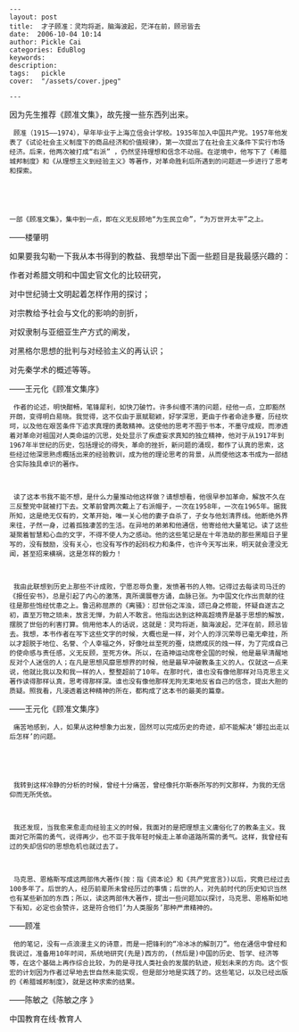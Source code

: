 
    ---
    layout: post  
    title:  才子顾准：灵均将逝，脑海波起，茫洋在前，顾忌皆去  
    date:  2006-10-04 10:14  
    author: Pickle Cai  
    categories: EduBlog  
    keywords: 
    description:   
    tags:	pickle   
    cover:  "/assets/cover.jpeg"  

    ---  
    
因为先生推荐《顾准文集》，故先搜一些东西列出来。 



     顾准（1915——1974），早年毕业于上海立信会计学校。1935年加入中国共产党。1957年他发表了《试论社会主义制度下的商品经济和价值规律》，第一次提出了在社会主义条件下实行市场经济。后来，他两次被打成“右派” ，仍然坚持理想和信念不动摇。在逆境中，他写下了《希腊城邦制度》和《从理想主义到经验主义》等著作，对革命胜利后所遇到的问题进一步进行了思考和探索。

    



    一部《顾准文集》，集中到一点，即在义无反顾地“为生民立命”，“为万世开太平”之上。



——楼肇明



如果要我勾勒一下我从本书得到的教益、我想举出下面一些题目是我最感兴趣的：



作者对希腊文明和中国史官文化的比较研究，



对中世纪骑士文明起着怎样作用的探讨；



对宗教给予社会与文化的影响的剖折，



对奴隶制与亚细亚生产方式的阐发，



对黑格尔思想的批判与对经验主义的再认识；



对先秦学术的概述等等。



——王元化《顾准文集序》



     作者的论述，明快酣畅，笔锋犀利，如快刀破竹。许多纠缠不清的问题，经他一点，立即豁然开朗，变得明白易晓。我觉得，这不仅由于禀赋聪颖，好学深思，更由于作者命途多蹇，历经坎坷，以及他在艰苦条件下追求真理的勇敢精神。这使他的思考不囿于书本，不墨守成规，而渗透着对革命对祖国对人类命运的沉思，处处显示了疾虚妄求真知的独立精神，他对于从1917年到1967年半世纪的历史，包括理论的得失，革命的挫折，新问题的涌现，都作了认真的思索，这些经过他深思熟虑概括出来的经验教训，成为他的理论思考的背景，从而使他这本书成为一部结合实际独具卓识的著作。



     读了这本书我不能不想，是什么力量推动他这样做？请想想看，他很早参加革命，解放不久在三反整党中就被打下去。文革前曾两次戴上了右派帽子，一次在1958年，一次在1965年。据我所知，这是绝无仅有的，文革开始，唯一关心他的妻子自杀了，子女与他划清界线。他断绝外界来往，孑然一身，过着孤独凄苦的生活。在异地的弟弟和他通信，他寄给他大量笔记。读了这些凝聚着智慧和心血的文字，不得不使人为之感动。他的这些笔记是在十年浩劫的那些黑暗日子里写的，没有鼓励，没有关心，也没有写作的起码权力和条件，也许今天写出来，明天就会湮没无闻，甚至招来横祸，这是怎样的毅力！   



     我由此联想到历史上那些不计成败，宁愿忍辱负重，发愤著书的人物。记得过去每读司马迁的《报任安书》，总是引起了内心的激荡，真所谓展卷方诵，血脉已张。为中国文化作出贡献的往往是那些饱经忧患之上。鲁迅称屈原的《离骚》：怼世俗之浑浊，颂已身之修能，怀疑自遂古之初，直至万物之琐未，放言无惮，为前人不敢言。他指出达到这种高超境界是基于思想的解放，摆脱了世俗的利害打算。倘用他本人的话说，这就是：灵均将逝，脑海波起，茫洋在前，顾忌皆去。我想，本书作者在写下这些文字的时候，大概也是一样，对个人的浮沉荣辱已毫无牵挂，所以才超脱于地位、名誉、个人幸福之外，好像吐丝至死的蚕，烧燃成灰的烛一样，为了完成自己的使命感与责任感，义无反顾，至死方休。所以，在造神运动席卷全国的时候，他是最早清醒地反对个人迷信的人；在凡是思想风靡思想界的时候，他是最早冲破教条主义的人。仅就这一点来说，他就比我以及和我一样的人，整整超前了10年。在那时代，谁也没有像他那样对马克思主义著作读得那样认真，思考得那样深。谁也没有像他那样无拘无束地反省自己的信念，提出大胆的质疑。照我看，凡浸透着这种精神的所在，都构成了这本书的最美的篇章。



——王元化《顾准文集序》



     痛苦地感到，人，如果从这种想象力出发，固然可以完成历史的奇迹，却不能解决‘娜拉出走以后怎样’的问题。





     我转到这样冷静的分析的时候，曾经十分痛苦，曾经像托尔斯泰所写的列文那样，为我的无信仰而无所凭依。



     我还发现，当我愈来愈走向经验主义的时候，我面对的是把理想主义庸俗化了的教条主义。我面对它所需的勇气，说得再少，也不亚于我年轻时候走上革命道路所需的勇气。这样，我曾经有过的失却信仰的思想危机也就过去了。



     马克思、恩格斯写成这两部伟大著作(按：指《资本论》和《共产党宣言》)以后，究竟已经过去100多年了。后世的人，经历前辈所未曾经历过的事情；后世的人，对先前时代的历史知识当然也有某些新加的东西；所以，读这两部伟大著作，提出一些问题加以探讨，马克思、恩格斯如地下有知，必定也会赞许，这是符合他们‘为人类服务’那种严肃精神的。



——顾准



     他的笔记，没有一点浪漫主义的诗意，而是一把锋利的“冷冰冰的解剖刀”。他在通信中曾经和我说过，准备用10年时间，系统地研究(先是)西方的，(然后是)中国的历史、哲学、经济等等，在这个基础上再作综合比较，为的是寻找人类社会的发展的轨迹，规划未来的方向。这个恢宏的计划因为作者过早地去世自然未能实现，但是部分地是实践了的。这些笔记，以及已经出版的《希腊城邦制度》，就是这种求索的结果。



——陈敏之《陈敏之序 》



		    
 中国教育在线·教育人

